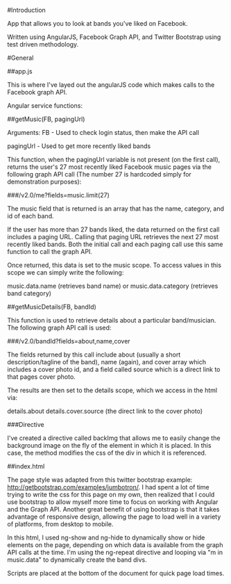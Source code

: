 #Introduction

App that allows you to look at bands you've liked on Facebook. 

Written using AngularJS, Facebook Graph API, and Twitter Bootstrap using test driven methodology.

#General

##app.js

This is where I've layed out the angularJS code which makes calls to the Facebook graph API. 


Angular service functions:

##getMusic(FB, pagingUrl)

Arguments: 
FB - Used to check login status, then make the API call

pagingUrl - Used to get more recently liked bands

This function, when the pagingUrl variable is not present (on the first call), returns the user's 27 most recently liked Facebook music pages via the following graph API call (The number 27 is hardcoded simply for demonstration purposes):

###/v2.0/me?fields=music.limit(27)

The music field that is returned is an array that has the name, category, and id of each band.

If the user has more than 27 bands liked, the data returned on the first call includes a paging URL. Calling that paging URL retrieves the next 27 most recently liked bands. Both the initial call and each paging call use this same function to call the graph API.

Once returned, this data is set to the music scope. To access values in this scope we can simply write the following:

music.data.name (retrieves band name) or
music.data.category (retrieves band category)

##getMusicDetails(FB, bandId)

This function is used to retrieve details about a particular band/musician. The following graph API call is used:

###/v2.0/bandId?fields=about,name,cover

The fields returned by this call include about (usually a short description/tagline of the band), name (again), and cover array which includes a cover photo id, and a field called source which is a direct link to that pages cover photo.

The results are then set to the details scope, which we access in the html via:

details.about
details.cover.source (the direct link to the cover photo)

###Directive

I've created a directive called backImg that allows me to easily change the background image on the fly of the element in which it is placed. In this case, the method modifies the css of the div in which it is referenced. 

##index.html

The page style was adapted from this twitter bootstrap example: http://getbootstrap.com/examples/jumbotron/. I had spent a lot of time trying to write the css for this page on my own, then realized that I could use bootstrap to allow myself more time to focus on working with Angular and the Graph API. Another great benefit of using bootstrap is that it takes advantage of responsive design, allowing the page to load well in a variety of platforms, from desktop to mobile.

In this html, I used ng-show and ng-hide to dynamically show or hide elements on the page, depending on which data is available from the graph API calls at the time. I'm using the ng-repeat directive and looping via "m in music.data" to dynamically create the band divs.

Scripts are placed at the bottom of the document for quick page load times.
